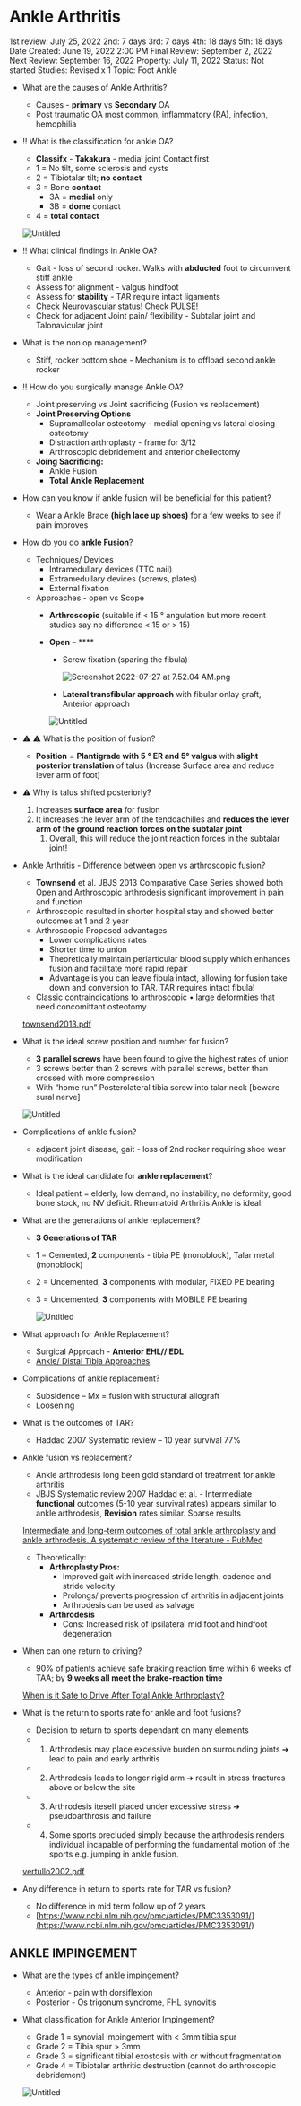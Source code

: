 # Ankle Arthritis

1st review: July 25, 2022
2nd: 7 days
3rd: 7 days
4th: 18 days
5th: 18 days
Date Created: June 19, 2022 2:00 PM
Final Review: September 2, 2022
Next Review: September 16, 2022
Property: July 11, 2022
Status: Not started
Studies: Revised x 1
Topic: Foot Ankle

- What are the causes of Ankle Arthritis?
    - Causes - **primary** vs **Secondary** OA
    - Post traumatic OA most common, inflammatory (RA), infection, hemophilia
- ‼️ What is the classification for ankle OA?
    - **Classifx** - **Takakura** - medial joint Contact first
    - 1 = No tilt, some sclerosis and cysts
    - 2 = Tibiotalar tilt; **no contact**
    - 3 = Bone **contact**
        - 3A = **medial** only
        - 3B = **dome** contact
    - 4 = **total contact**
    
    ![Untitled](Ankle%20Arthritis%20559c7b0b7329423ea6ab3b87a8ad815f/Untitled.png)
    
- ‼️ What clinical findings in Ankle OA?
    - Gait - loss of second rocker. Walks with **abducted** foot to circumvent stiff ankle
    - Assess for alignment - valgus hindfoot
    - Assess for **stability** - TAR require intact ligaments
    - Check Neurovascular status! Check PULSE!
    - Check for adjacent Joint pain/ flexibility - Subtalar joint and Talonavicular joint
- What is the non op management?
    - Stiff, rocker bottom shoe - Mechanism is to offload second ankle rocker
- ‼️ How do you surgically manage Ankle OA?
    - Joint preserving vs Joint sacrificing (Fusion vs replacement)
    - **Joint Preserving Options**
        - Supramalleolar osteotomy - medial opening vs lateral closing osteotomy
        - Distraction arthroplasty - frame for 3/12
        - Arthroscopic debridement and anterior cheilectomy
    - **Joing Sacrificing:**
        - Ankle Fusion
        - **Total Ankle Replacement**
- How can you know if ankle fusion will be beneficial for this patient?
    - Wear a Ankle Brace **(high lace up shoes)** for a few weeks to see if pain improves
- How do you do **ankle Fusion**?
    - Techniques/ Devices
        - Intramedullary devices (TTC nail)
        - Extramedullary devices (screws, plates)
        - External fixation
    - Approaches - open vs Scope
        - **Arthroscopic** (suitable if < 15 ° angulation but more recent studies say no difference < 15 or > 15)
        - **Open** – ****
            - Screw fixation (sparing the fibula)
                
                ![Screenshot 2022-07-27 at 7.52.04 AM.png](Ankle%20Arthritis%20559c7b0b7329423ea6ab3b87a8ad815f/Screenshot_2022-07-27_at_7.52.04_AM.png)
                
            - **Lateral transfibular approach** with fibular onlay graft, Anterior approach
            
            ![Untitled](Ankle%20Arthritis%20559c7b0b7329423ea6ab3b87a8ad815f/Untitled%201.png)
            
- ⚠️ ⚠️ What is the position of fusion?
    - **Position** = **Plantigrade with 5 ° ER and 5° valgus** with **slight posterior translation** of talus (Increase Surface area and reduce lever arm of foot)
- ⚠️ Why is talus shifted posteriorly?
    1. Increases **surface area** for fusion
    2. It increases the lever arm of the tendoachilles and **reduces the lever arm of the ground reaction forces on the subtalar joint**
        1. Overall, this will reduce the joint reaction forces in the subtalar joint!

- Ankle Arthritis - Difference between open vs arthroscopic fusion?
    - **Townsend** et al. JBJS 2013 Comparative Case Series showed both Open and Arthroscopic arthrodesis significant improvement in pain and function
    - Arthroscopic resulted in shorter hospital stay and showed better outcomes at 1 and 2 year
    - Arthroscopic Proposed advantages
        - Lower complications rates
        - Shorter time to union
        - Theoretically maintain periarticular blood supply which enhances fusion and facilitate more rapid repair
        - Advantage is you can leave fibula intact, allowing for fusion take down and conversion to TAR. TAR requires intact fibula!
    - Classic contraindications to arthroscopic • large deformities that need concomittant osteotomy
    
    [townsend2013.pdf](Ankle%20Arthritis%20559c7b0b7329423ea6ab3b87a8ad815f/townsend2013.pdf)
    
- What is the ideal screw position and number for fusion?
    - **3 parallel screws** have been found to give the highest rates of union
    - 3 screws better than 2 screws with parallel screws, better than crossed with more compression
    - With “home run” Posterolateral tibia screw into talar neck [beware sural nerve]
    
    ![Untitled](Ankle%20Arthritis%20559c7b0b7329423ea6ab3b87a8ad815f/Untitled%202.png)
    
- Complications of ankle fusion?
    - adjacent joint disease, gait - loss of 2nd rocker requiring shoe wear modification
- What is the ideal candidate for **ankle replacement**?
    - Ideal patient = elderly, low demand, no instability, no deformity, good bone stock, no NV deficit. Rheumatoid Arthritis Ankle is ideal.
- What are the generations of ankle replacement?
    - **3 Generations of TAR**
    - 1 = Cemented, **2** components - tibia PE (monoblock), Talar metal (monoblock)
    - 2 = Uncemented, **3** components with modular, FIXED PE bearing
    - 3 = Uncemented, **3** components with MOBILE PE bearing
        
        ![Untitled](Ankle%20Arthritis%20559c7b0b7329423ea6ab3b87a8ad815f/Untitled%203.png)
        
- What approach for Ankle Replacement?
    - Surgical Approach - **Anterior EHL// EDL**
    - [Ankle/ Distal Tibia Approaches](Ankle%20Distal%20Tibia%20Approaches%20725fb43f604a47fdab976bccbaebc84b.md)
- Complications of ankle replacement?
    - Subsidence – Mx = fusion with structural allograft
    - Loosening
- What is the outcomes of TAR?
    - Haddad 2007 Systematic review – 10 year survival 77%

- Ankle fusion vs replacement?
    - Ankle arthrodesis long been gold standard of treatment for ankle arthritis
    - JBJS Systematic review 2007 Haddad et al. - Intermediate **functional** outcomes (5-10 year survival rates) appears similar to ankle arthrodesis, **Revision** rates similar. Sparse results
    
    [Intermediate and long-term outcomes of total ankle arthroplasty and ankle arthrodesis. A systematic review of the literature - PubMed](https://pubmed.ncbi.nlm.nih.gov/17768184/)
    
    - Theoretically:
        - **Arthroplasty Pros:**
            - Improved gait with increased stride length, cadence and stride velocity
            - Prolongs/ prevents progression of arthritis in adjacent joints
            - Arthrodesis can be used as salvage
        - **Arthrodesis**
            - Cons: Increased risk of ipsilateral mid foot and hindfoot degeneration
- When can one return to driving?
    - 90% of patients achieve safe braking reaction time within 6 weeks of TAA; by **9 weeks all meet the brake-reaction time**
    
    [When is it Safe to Drive After Total Ankle Arthroplasty?](https://www.ncbi.nlm.nih.gov/pmc/articles/PMC7000059/)
    
- What is the return to sports rate for ankle and foot fusions?
    - Decision to return to sports dependant on many elements
    - 1. Arthrodesis may place excessive burden on surrounding joints ➔ lead to pain and early arthritis
    - 2. Arthrodesis leads to longer rigid arm ➔ result in stress fractures above or below the site
    - 3. Arthrodesis iteself placed under excessive stress ➔ pseudoarthrosis and failure
    - 4. Some sports precluded simply because the arthrodesis renders individual incapable of performing the fundamental motion of the sports e.g. jumping in ankle fusion.
    
    [vertullo2002.pdf](Ankle%20Arthritis%20559c7b0b7329423ea6ab3b87a8ad815f/vertullo2002.pdf)
    
- Any difference in return to sports rate for TAR vs fusion?
    - No difference in mid term follow up of 2 years
    - [https://www.ncbi.nlm.nih.gov/pmc/articles/PMC3353091/](https://www.ncbi.nlm.nih.gov/pmc/articles/PMC3353091/)

## ANKLE IMPINGEMENT

- What are the types of ankle impingement?
    - Anterior - pain with dorsiflexion
    - Posterior - Os trigonum syndrome, FHL synovitis
- What classification for Ankle Anterior Impingement?
    - Grade 1 = synovial impingement with < 3mm tibia spur
    - Grade 2 = Tibia spur > 3mm
    - Grade 3 = significant tibial exostosis with or without fragmentation
    - Grade 4 = Tibiotalar arthritic destruction (cannot do arthroscopic debridement)
    
    ![Untitled](Ankle%20Arthritis%20559c7b0b7329423ea6ab3b87a8ad815f/Untitled%204.png)